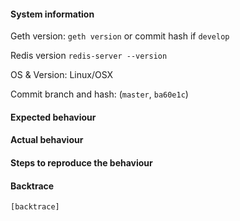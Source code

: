 #### System information

Geth version: `geth version` or commit hash if `develop`

Redis version `redis-server --version`

OS & Version: Linux/OSX

Commit branch and hash: (`master`, `ba60e1c`)

#### Expected behaviour


#### Actual behaviour


#### Steps to reproduce the behaviour


#### Backtrace

````
[backtrace]
````

